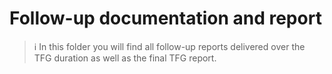 # Follow-up documentation and report
> :information_source: In this folder you will find all follow-up reports delivered over the TFG duration as well as the final TFG report.